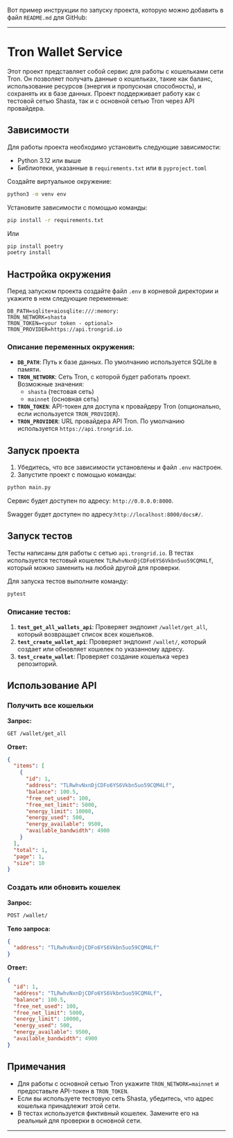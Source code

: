 Вот пример инструкции по запуску проекта, которую можно добавить в файл `README.md` для GitHub:

---

# Tron Wallet Service

Этот проект представляет собой сервис для работы с кошельками сети Tron. Он позволяет получать данные о кошельках, такие как баланс, использование ресурсов (энергия и пропускная способность), и сохранять их в базе данных. Проект поддерживает работу как с тестовой сетью Shasta, так и с основной сетью Tron через API провайдера.

## Зависимости

Для работы проекта необходимо установить следующие зависимости:

- Python 3.12 или выше
- Библиотеки, указанные в `requirements.txt` или в `pyproject.toml`

Создайте виртуальное окружение:

```bash
python3 -m venv env
```


Установите зависимости с помощью команды:

```bash
pip install -r requirements.txt
```
Или

```bash
pip install poetry
poetry install
```

## Настройка окружения

Перед запуском проекта создайте файл `.env` в корневой директории и укажите в нем следующие переменные:

```env
DB_PATH=sqlite+aiosqlite:///:memory:
TRON_NETWORK=shasta
TRON_TOKEN=<your token - optional>
TRON_PROVIDER=https://api.trongrid.io
```

### Описание переменных окружения:

- **`DB_PATH`**: Путь к базе данных. По умолчанию используется SQLite в памяти.
- **`TRON_NETWORK`**: Сеть Tron, с которой будет работать проект. Возможные значения:
  - `shasta` (тестовая сеть)
  - `mainnet` (основная сеть)
- **`TRON_TOKEN`**: API-токен для доступа к провайдеру Tron (опционально, если используется `TRON_PROVIDER`).
- **`TRON_PROVIDER`**: URL провайдера API Tron. По умолчанию используется `https://api.trongrid.io`.

## Запуск проекта

1. Убедитесь, что все зависимости установлены и файл `.env` настроен.
2. Запустите проект с помощью команды:

```bash
python main.py
```

Сервис будет доступен по адресу: `http://0.0.0.0:8000`.

Swagger будет доступен по адресу:`http://localhost:8000/docs#/`.

## Запуск тестов

Тесты написаны для работы с сетью `api.trongrid.io`. В тестах используется тестовый кошелек `TLRwhvNxnDjCDFo6YS6Vkbn5uo59CQM4Lf`, который можно заменить на любой другой для проверки.

Для запуска тестов выполните команду:

```bash
pytest
```

### Описание тестов:

1. **`test_get_all_wallets_api`**: Проверяет эндпоинт `/wallet/get_all`, который возвращает список всех кошельков.
2. **`test_create_wallet_api`**: Проверяет эндпоинт `/wallet/`, который создает или обновляет кошелек по указанному адресу.
3. **`test_create_wallet`**: Проверяет создание кошелька через репозиторий.

## Использование API

### Получить все кошельки

**Запрос:**

```bash
GET /wallet/get_all
```

**Ответ:**

```json
{
  "items": [
    {
      "id": 1,
      "address": "TLRwhvNxnDjCDFo6YS6Vkbn5uo59CQM4Lf",
      "balance": 100.5,
      "free_net_used": 100,
      "free_net_limit": 5000,
      "energy_limit": 10000,
      "energy_used": 500,
      "energy_available": 9500,
      "available_bandwidth": 4900
    }
  ],
  "total": 1,
  "page": 1,
  "size": 10
}
```

### Создать или обновить кошелек

**Запрос:**

```bash
POST /wallet/
```

**Тело запроса:**

```json
{
  "address": "TLRwhvNxnDjCDFo6YS6Vkbn5uo59CQM4Lf"
}
```

**Ответ:**

```json
{
  "id": 1,
  "address": "TLRwhvNxnDjCDFo6YS6Vkbn5uo59CQM4Lf",
  "balance": 100.5,
  "free_net_used": 100,
  "free_net_limit": 5000,
  "energy_limit": 10000,
  "energy_used": 500,
  "energy_available": 9500,
  "available_bandwidth": 4900
}
```

## Примечания

- Для работы с основной сетью Tron укажите `TRON_NETWORK=mainnet` и предоставьте API-токен в `TRON_TOKEN`.
- Если вы используете тестовую сеть Shasta, убедитесь, что адрес кошелька принадлежит этой сети.
- В тестах используется фиктивный кошелек. Замените его на реальный для проверки в основной сети.

---
